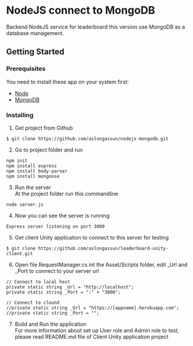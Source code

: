 # NodeJS connect to MongoDB

Backend NodeJS service for leaderboard this version use MongoDB as a database management.

## Getting Started

### Prerequisites
You need to install these app on your system first:<br />
- [Node](https://nodejs.org/en/)<br />
- [MongoDB](https://www.mongodb.com/)<br />

### Installing

1) Get project from Github<br />
```
$ git clone https://github.com/aslongassun/nodejs-mongodb.git
```
2) Go to project folder and run<br/>
```
npm init
npm install express
npm install body-parser
npm install mongoose
```
3) Run the server<br/>
At the project folder run this commandline<br/>
```
node server.js
```
4) Now you can see the server is running<br/>
```
Express server listening on port 3000
```
5) Get client Unity application to connect to this server for testing<br/>
```
$ git clone https://github.com/aslongassun/leaderboard-unity-client.git
```
6) Open file RequestManager.cs int the Asset/Scripts folder, edit _Url and _Port to connect to your server url<br/>
```
// Connect to local host
private static string _Url = "http://localhost";
private static string _Port = ":" + "3000";

// Connect to clound
//private static string _Url = "https://[appname].herokuapp.com";
//private static string _Port = "";
```
7) Build and Run the application<br/>
For more information about set up User role and Admin role to test, please read README.md file of Client Unity application project
